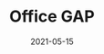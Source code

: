 ---
title: Office GAP
date: '2021-05-15'
area: inprogress
subdomain: Diabetes
status: Active
authors:
  - authorimage: /images/uploads/avatar16.jpg
    authorname: 'Adesuwa Olomu, MD'
    authorrole: Principal Investigator
  - authorimage: /images/uploads/avatar16.jpg
    authorname: William Hart-Davidson
    authorrole: Project Manager
summary: >-
  The intent of this program being run out of Michigan State University is to improve diabetic patients’ adherence to treatment and thus, increase prevention of cardiovascular disease. A comprehensive series of educational text messages are used to engage patients in their care.
features:
  - feature: Surveys
  - feature: 2 way texting
  - feature: Randomization
spotlight: false
condition: Diabetes
intervention: Adherence
outcome: Increased adherence to treatments
dedicatedpage: false
label: Research 
image: /images/uploads/hsm.01.jpg
---